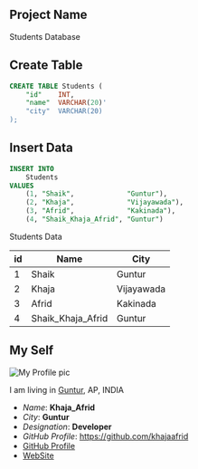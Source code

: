 ## Project Name
Students Database



## Create Table
```sql
CREATE TABLE Students (
    "id"    INT,
    "name"  VARCHAR(20)'
    "city"  VARCHAR(20)
);
```


## Insert Data
```sql
INSERT INTO
    Students
VALUES
    (1, "Shaik",             "Guntur"),
    (2, "Khaja",             "Vijayawada"),
    (3, "Afrid",             "Kakinada"),
    (4, "Shaik_Khaja_Afrid", "Guntur")
```

Students Data

| id | Name              | City       | 
| -- | ----              | ----       |
| 1  | Shaik             | Guntur     | 
| 2  | Khaja             | Vijayawada | 
| 3  | Afrid             | Kakinada   | 
| 4  | Shaik_Khaja_Afrid | Guntur     | 




## My Self 
![My Profile pic](https://i0.wp.com/www.opindia.com/wp-content/uploads/2020/06/atif.jpg?fit=1200%2C871&ssl=1)

I am living in [Guntur](https://www.tripadvisor.in/Attractions-g12421913-Activities-Guntur_District_Andhra_Pradesh.html), AP, INDIA 

- *Name*: **Khaja_Afrid**
- _City_: __Guntur__
- *Designation*: **Developer**
- _GitHub Profile_: https://github.com/khajaafrid
- [GitHub Profile](https://github.com/khajaafrid?tab=repositories)
- [WebSite](https://github.com/notifications)